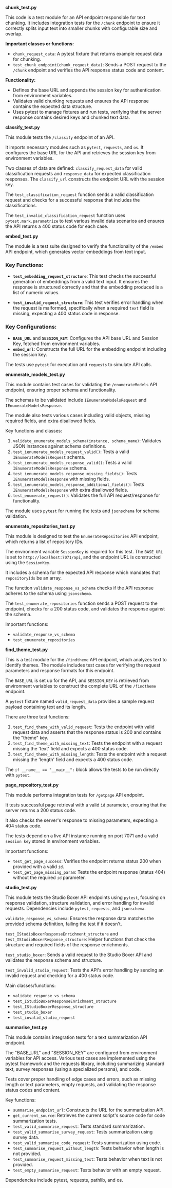 **chunk_test.py**

This code is a test module for an API endpoint responsible for text chunking. It includes integration tests for the `/chunk` endpoint to ensure it correctly splits input text into smaller chunks with configurable size and overlap.

**Important classes or functions:**
- `chunk_request_data`: A pytest fixture that returns example request data for chunking.
- `test_chunk_endpoint(chunk_request_data)`: Sends a POST request to the `/chunk` endpoint and verifies the API response status code and content.

**Functionality:**
- Defines the base URL and appends the session key for authentication from environment variables.
- Validates valid chunking requests and ensures the API response contains the expected data structure.
- Uses pytest to manage fixtures and run tests, verifying that the server response contains desired keys and chunked text data.

**classify_test.py**

This module tests the `/classify` endpoint of an API.

It imports necessary modules such as `pytest`, `requests`, and `os`. It configures the base URL for the API and retrieves the session key from environment variables.

Two classes of data are defined: `classify_request_data` for valid classification requests and `response_data` for expected classification responses. The `classify_url` constructs the endpoint URL with the session key.

The `test_classification_request` function sends a valid classification request and checks for a successful response that includes the classifications.

The `test_invalid_classification_request` function uses `pytest.mark.parametrize` to test various invalid data scenarios and ensures the API returns a 400 status code for each case.

**embed_test.py**

The module is a test suite designed to verify the functionality of the `/embed` API endpoint, which generates vector embeddings from text input.

### Key Functions:

- **`test_embedding_request_structure`**: This test checks the successful generation of embeddings from a valid text input. It ensures the response is structured correctly and that the embedding produced is a list of numeric values.

- **`test_invalid_request_structure`**: This test verifies error handling when the request is malformed, specifically when a required `text` field is missing, expecting a 400 status code in response.

### Key Configurations:

- **`BASE_URL`** and **`SESSION_KEY`**: Configures the API base URL and Session Key, fetched from environment variables.
- **`embed_url`**: Constructs the full URL for the embedding endpoint including the session key.

The tests use `pytest` for execution and `requests` to simulate API calls.

**enumerate_models_test.py**

This module contains test cases for validating the `/enumerateModels` API endpoint, ensuring proper schema and functionality. 

The schemas to be validated include `IEnumerateModelsRequest` and `IEnumerateModelsResponse`. 

The module also tests various cases including valid objects, missing required fields, and extra disallowed fields.

Key functions and classes:
1. `validate_enumerate_models_schema(instance, schema_name)`: Validates JSON instances against schema definitions.
2. `test_ienumerate_models_request_valid()`: Tests a valid `IEnumerateModelsRequest` schema.
3. `test_ienumerate_models_response_valid()`: Tests a valid `IEnumerateModelsResponse` schema.
4. `test_ienumerate_models_response_missing_fields()`: Tests `IEnumerateModelsResponse` with missing fields.
5. `test_ienumerate_models_response_additional_fields()`: Tests `IEnumerateModelsResponse` with extra disallowed fields.
6. `test_enumerate_request()`: Validates the full API request/response for functionality. 

The module uses `pytest` for running the tests and `jsonschema` for schema validation.

**enumerate_repositories_test.py**

This module is designed to test the `EnumerateRepositories` API endpoint, which returns a list of repository IDs. 

The environment variable `SessionKey` is required for this test. The `BASE_URL` is set to `http://localhost:7071/api`, and the endpoint URL is constructed using the `SessionKey`.

It includes a schema for the expected API response which mandates that `repositoryIds` be an array.

The function `validate_response_vs_schema` checks if the API response adheres to the schema using `jsonschema`.

The `test_enumerate_repositories` function sends a POST request to the endpoint, checks for a 200 status code, and validates the response against the schema.

Important functions:
- `validate_response_vs_schema`
- `test_enumerate_repositories`

**find_theme_test.py**

This is a test module for the `/findtheme` API endpoint, which analyzes text to identify themes. The module includes test cases for verifying the request parameters and response formats for this endpoint.

The `BASE_URL` is set up for the API, and `SESSION_KEY` is retrieved from environment variables to construct the complete URL of the `/findtheme` endpoint.

A `pytest` fixture named `valid_request_data` provides a sample request payload containing text and its length.

There are three test functions:
1. `test_find_theme_with_valid_request`: Tests the endpoint with valid request data and asserts that the response status is 200 and contains the "theme" key.
2. `test_find_theme_with_missing_text`: Tests the endpoint with a request missing the 'text' field and expects a 400 status code.
3. `test_find_theme_with_missing_length`: Tests the endpoint with a request missing the 'length' field and expects a 400 status code. 

The `if __name__ == "__main__":` block allows the tests to be run directly with `pytest`.

**page_repository_test.py**

This module performs integration tests for `/getpage` API endpoint. 

It tests successful page retrieval with a valid `id` parameter, ensuring that the server returns a 200 status code. 

It also checks the server's response to missing parameters, expecting a 404 status code. 

The tests depend on a live API instance running on port 7071 and a valid `session key` stored in environment variables.

Important functions:
- `test_get_page_success`: Verifies the endpoint returns status 200 when provided with a valid `id`.
- `test_get_page_missing_param`: Tests the endpoint response (status 404) without the required `id` parameter.

**studio_test.py**

This module tests the Studio Boxer API endpoints using `pytest`, focusing on response validation, structure validation, and error handling for invalid requests. Dependencies include `pytest`, `requests`, and `jsonschema`.

`validate_response_vs_schema`: Ensures the response data matches the provided schema definition, failing the test if it doesn't. 

`test_IStudioBoxerResponseEnrichment_structure` and `test_IStudioBoxerResponse_structure`: Helper functions that check the structure and required fields of the response enrichments.

`test_studio_boxer`: Sends a valid request to the Studio Boxer API and validates the response schema and structure.

`test_invalid_studio_request`: Tests the API's error handling by sending an invalid request and checking for a 400 status code.

Main classes/functions:
- `validate_response_vs_schema`
- `test_IStudioBoxerResponseEnrichment_structure`
- `test_IStudioBoxerResponse_structure`
- `test_studio_boxer`
- `test_invalid_studio_request`

**summarise_test.py**

This module contains integration tests for a text summarization API endpoint.

The "BASE_URL" and "SESSION_KEY" are configured from environment variables for API access. Various test cases are implemented using the pytest framework and the requests library, including summarizing standard text, survey responses (using a specialized persona), and code.

Tests cover proper handling of edge cases and errors, such as missing length or text parameters, empty requests, and validating the response status codes and content.

Key functions:
- `summarise_endpoint_url`: Constructs the URL for the summarization API.
- `get_current_source`: Retrieves the current script's source code for code summarization tests.
- `test_valid_summarise_request`: Tests standard summarization.
- `test_valid_summarise_survey_request`: Tests summarization using survey data.
- `test_valid_summarise_code_request`: Tests summarization using code.
- `test_summarise_request_without_length`: Tests behavior when length is not provided.
- `test_summarise_request_missing_text`: Tests behavior when text is not provided.
- `test_empty_summarise_request`: Tests behavior with an empty request.

Dependencies include pytest, requests, pathlib, and os.


